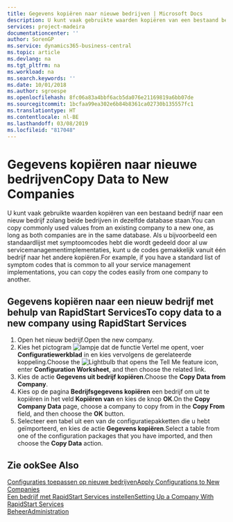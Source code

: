 ```yaml
---
title: Gegevens kopiëren naar nieuwe bedrijven | Microsoft Docs
description: U kunt vaak gebruikte waarden kopiëren van een bestaand bedrijf naar een nieuw bedrijf zolang beide bedrijven in dezelfde database staan. Indien u bijvoorbeeld een standaardlijst met symptoomcodes hebt die wordt gedeeld door al uw servicemanagementimplementaties, kunt u de codes gemakkelijk vanuit één bedrijf naar het andere kopiëren.
services: project-madeira
documentationcenter: ''
author: SorenGP
ms.service: dynamics365-business-central
ms.topic: article
ms.devlang: na
ms.tgt_pltfrm: na
ms.workload: na
ms.search.keywords: ''
ms.date: 10/01/2018
ms.author: sgroespe
ms.openlocfilehash: 8fc06a83a4bbf6acb5da076e21169819a6bb07de
ms.sourcegitcommit: 1bcfaa99ea302e6b84b8361ca02730b135557fc1
ms.translationtype: HT
ms.contentlocale: nl-BE
ms.lasthandoff: 03/08/2019
ms.locfileid: "817048"
---
```

# <a name="copy-data-to-new-companies"></a><span data-ttu-id="03f9a-104">Gegevens kopiëren naar nieuwe bedrijven</span><span class="sxs-lookup"><span data-stu-id="03f9a-104">Copy Data to New Companies</span></span>
<span data-ttu-id="03f9a-105">U kunt vaak gebruikte waarden kopiëren van een bestaand bedrijf naar een nieuw bedrijf zolang beide bedrijven in dezelfde database staan.</span><span class="sxs-lookup"><span data-stu-id="03f9a-105">You can copy commonly used values from an existing company to a new one, as long as both companies are in the same database.</span></span> <span data-ttu-id="03f9a-106">Als u bijvoorbeeld een standaardlijst met symptoomcodes hebt die wordt gedeeld door al uw servicemanagementimplementaties, kunt u de codes gemakkelijk vanuit één bedrijf naar het andere kopiëren.</span><span class="sxs-lookup"><span data-stu-id="03f9a-106">For example, if you have a standard list of symptom codes that is common to all your service management implementations, you can copy the codes easily from one company to another.</span></span>  

## <a name="to-copy-data-to-a-new-company-using-rapidstart-services"></a><span data-ttu-id="03f9a-107">Gegevens kopiëren naar een nieuw bedrijf met behulp van RapidStart Services</span><span class="sxs-lookup"><span data-stu-id="03f9a-107">To copy data to a new company using RapidStart Services</span></span>  
1. <span data-ttu-id="03f9a-108">Open het nieuw bedrijf.</span><span class="sxs-lookup"><span data-stu-id="03f9a-108">Open the new company.</span></span>  
2. <span data-ttu-id="03f9a-109">Kies het pictogram ![lampje dat de functie Vertel me opent](media/ui-search/search_small.png "Vertel me wat u wilt doen"), voer **Configuratiewerkblad** in en kies vervolgens de gerelateerde koppeling.</span><span class="sxs-lookup"><span data-stu-id="03f9a-109">Choose the ![Lightbulb that opens the Tell Me feature](media/ui-search/search_small.png "Tell me what you want to do") icon, enter **Configuration Worksheet**, and then choose the related link.</span></span>  
3. <span data-ttu-id="03f9a-110">Kies de actie **Gegevens uit bedrijf kopiëren**.</span><span class="sxs-lookup"><span data-stu-id="03f9a-110">Choose the **Copy Data from Company**.</span></span>  
4. <span data-ttu-id="03f9a-111">Kies op de pagina **Bedrijfsgegevens kopiëren** een bedrijf om uit te kopiëren in het veld **Kopiëren van** en kies de knop **OK**.</span><span class="sxs-lookup"><span data-stu-id="03f9a-111">On the **Copy Company Data** page, choose a company to copy from in the **Copy From** field, and then choose the **OK** button.</span></span>  
5. <span data-ttu-id="03f9a-112">Selecteer een tabel uit een van de configuratiepakketten die u hebt geïmporteerd, en kies de actie **Gegevens kopiëren**.</span><span class="sxs-lookup"><span data-stu-id="03f9a-112">Select a table from one of the configuration packages that you have imported, and then choose the **Copy Data** action.</span></span>

## <a name="see-also"></a><span data-ttu-id="03f9a-113">Zie ook</span><span class="sxs-lookup"><span data-stu-id="03f9a-113">See Also</span></span>
[<span data-ttu-id="03f9a-114">Configuraties toepassen op nieuwe bedrijven</span><span class="sxs-lookup"><span data-stu-id="03f9a-114">Apply Configurations to New Companies</span></span>](admin-apply-configuration-to-new-companies.md)  
[<span data-ttu-id="03f9a-115">Een bedrijf met RapidStart Services instellen</span><span class="sxs-lookup"><span data-stu-id="03f9a-115">Setting Up a Company With RapidStart Services</span></span>](admin-set-up-a-company-with-rapidstart.md)  
[<span data-ttu-id="03f9a-116">Beheer</span><span class="sxs-lookup"><span data-stu-id="03f9a-116">Administration</span></span>](admin-setup-and-administration.md)
